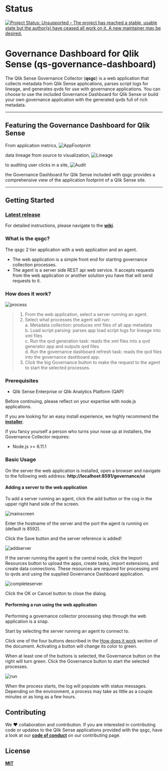 # Status
[![Project Status: Unsupported – The project has reached a stable, usable state but the author(s) have ceased all work on it. A new maintainer may be desired.](https://www.repostatus.org/badges/latest/unsupported.svg)](https://www.repostatus.org/#unsupported)

# Governance Dashboard for Qlik Sense (qs-governance-dashboard)

The Qlik Sense Governance Collector (**qsgc**) is a web application that collects metadata from Qlik Sense applications, parses script logs for lineage, and generates qvds for use with governance applications.  You can choose to use the included Governance Dashboard for Qlik Sense or build your own governance application with the generated qvds full of rich metadata.

---

## Featuring the Governance Dashboard for Qlik Sense

From application metrics, 
![AppFootprint](https://github.com/eapowertools/qs-governance-dashboard/wiki/img/main/AppFootprint.png)

data lineage from source to visualization, 
![Lineage](https://github.com/eapowertools/qs-governance-dashboard/wiki/img/main/Lineage.png)

to auditing user clicks in a site, 
![Audit](https://github.com/eapowertools/qs-governance-dashboard/wiki/img/main/Audit.png)


the Governance Dashboard for Qlik Sense included with qsgc provides a comprehensive view of the application footprint of a Qlik Sense site.

---

## Getting Started

### [Latest release](https://github.com/eapowertools/qs-governance-collector/releases/latest)
For detailed instructions, please navigate to the **[wiki](https://github.com/eapowertools/qs-governance-collector/wiki)**.

### What is the qsgc?
The qsgc 2 tier application with a web application and an agent.
* The web application is a simple front end for starting governance collection processes.
* The agent is a server side REST api web service.  It accepts requests from the web application or another solution you have that will send requests to it.

### How does it work?
![process](https://github.com/eapowertools/qs-governance-dashboard/wiki/img/main/process.png)

> 1. From the web application, select a server running an agent.
> 2. Select what processes the agent will run:    
>   a. Metadata collection: produces xml files of all app metadata    
>   b. Load script parsing: parses app load script logs for lineage into xml files    
>   c. Run the qvd generation task: reads the xml files into a qvd generator app and outputs qvd files    
>   d. Run the governance dashboard refresh task: reads the qvd files into the governance dashboard app.    
> 3. Click the big Governance button to make the request to the agent to start the selected processes.


### Prerequisites

* Qlik Sense Enterprise or Qlik Analytics Platform (QAP)

Before continuing, please reflect on your expertise with node.js applications.

If you are looking for an easy install experience, we highly recommend the **[installer](https://s3.amazonaws.com/eapowertools/governance-collector/bin/qs-governance-collector.exe)**.

If you fancy yourself a person who turns your nose up at installers, the Governance Collector requires:

* Node.js >= 6.11.1



### Basic Usage

On the server the web application is installed, open a browser and navigate to the following web address: **http://localhost:8591/governance/ui**

#### Adding a server to the web application

To add a server running an agent, click the add button or the cog in the upper right hand side of the screen. 

![mainscreen](https://github.com/eapowertools/qs-governance-dashboard/wiki/img/webapp/mainscreen.png)

Enter the hostname of the server and the port the agent is running on (default is 8592).

Click the Save button and the server reference is added!

![addserver](https://github.com/eapowertools/qs-governance-dashboard/wiki/img/webapp/addserver.png)

If the server running the agent is the central node, click the Import Resources button to upload the apps, create tasks, import extensions, and create data connections.  These resources are required for processing xml to qvds and using the supplied Governance Dashboard application. 

![completeserver](https://github.com/eapowertools/qs-governance-dashboard/wiki/img/webapp/completeserver.png)

Click the OK or Cancel button to close the dialog.

#### Performing a run using the web application

Performing a governance collector processing step through the web application is a snap.

Start by selecting the server running an agent to connect to.

Click one of the four buttons described in the [How does it work](#how-does-it-work) section of the document.  Activating a button will change its color to green.

When at least one of the buttons is selected, the Governance button on the right will turn green.  Click the Governance button to start the selected processes.

![run](https://github.com/eapowertools/qs-governance-dashboard/wiki/img/webapp/run.png) 

When the process starts, the log will populate with status messages.  Depending on the environment, a process may take as little as a couple minutes or as long as a few hours.

## Contributing

We :heart: collaboration and contribution.  If you are interested in contributing code or updates to the Qlik Sense applications provided with the qsgc, have a look at our **[code of conduct](CONTRIBUTING.md)** on our contributing page.

## License

**[MIT](LICENSE)**
